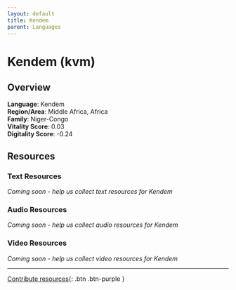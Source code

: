 ```yaml
---
layout: default
title: Kendem
parent: Languages
---
```


# Kendem (kvm)

## Overview

**Language**: Kendem  
**Region/Area**: Middle Africa, Africa  
**Family**: Niger-Congo  
**Vitality Score**: 0.03  
**Digitality Score**: -0.24  

## Resources

### Text Resources
*Coming soon - help us collect text resources for Kendem*

### Audio Resources
*Coming soon - help us collect audio resources for Kendem*

### Video Resources
*Coming soon - help us collect video resources for Kendem*

---

[Contribute resources](https://fairtrain.github.io/){: .btn .btn-purple }
